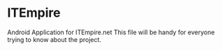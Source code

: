 # ITEmpire
Android Application for ITEmpire.net
This file will be handy for everyone trying to know about the project.
